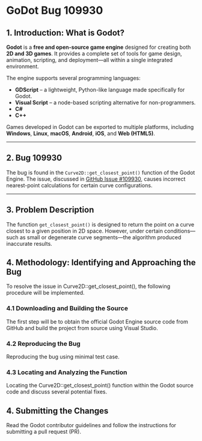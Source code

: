 # GoDot Bug 109930

## 1. Introduction: What is Godot?

**Godot** is a **free and open-source game engine** designed for creating both **2D and 3D games**. It provides a complete set of tools for game design, animation, scripting, and deployment—all within a single integrated environment.

The engine supports several programming languages:

- **GDScript** – a lightweight, Python-like language made specifically for Godot.
- **Visual Script** – a node-based scripting alternative for non-programmers.
- **C#**
- **C++**

Games developed in Godot can be exported to multiple platforms, including **Windows**, **Linux**, **macOS**, **Android**, **iOS**, and **Web (HTML5)**.

---

## 2. Bug 109930

The bug is found in the `Curve2D::get_closest_point()` function of the Godot Engine. The issue, discussed in [GitHub Issue #109930](https://github.com/godotengine/godot/issues/109930), causes incorrect nearest-point calculations for certain curve configurations.

---

## 3. Problem Description

The function `get_closest_point()` is designed to return the point on a curve closest to a given position in 2D space. However, under certain conditions—such as small or degenerate curve segments—the algorithm produced inaccurate results.

## 4. Methodology: Identifying and Approaching the Bug

To resolve the issue in Curve2D::get_closest_point(), the following procedure will be implemented.

### 4.1 Downloading and Building the Source

The first step will be to obtain the official Godot Engine source code from GitHub and build the project from source using Visual Studio.

### 4.2 Reproducing the Bug

Reproducing the bug using minimal test case.

### 4.3 Locating and Analyzing the Function

Locating the Curve2D::get_closest_point() function within the Godot source code and discuss several potential fixes.

## 4. Submitting the Changes
Read the Godot contributor guidelines and follow the instructions for submitting a pull request (PR).
